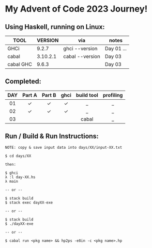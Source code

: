 # My Advent of Code 2023 Journey!

## Using Haskell, running on Linux:

| TOOL      | VERSION  | via             | notes      |
| --------- | -------- | --------------- | ---------- |
| GHCi      | 9.2.7    | ghci --version  | Day 01 ... |
| cabal     | 3.10.2.1 | cabal --version | Day 03     |
| cabal GHC | 9.6.3    |                 | Day 03     |

## Completed: 

| DAY | Part A  | Part B  | ghci    | build tool | profiling |
| :-: | :-----: | :-----: | :-----: | :--------: | :-------: |
| 01  | &check; | &check; | &check; | _          | _         |
| 02  | &check; | &check; | &check; | _          | _         |
| 03  |         |         |         | cabal      | _         |

## Run / Build & Run Instructions:

```text
NOTE: copy & save input data into days/XX/input-XX.txt

$ cd days/XX

then:

$ ghci
λ :l day-XX.hs
λ main

-- or --

$ stack build
$ stack exec dayXX-exe

-- or --

$ stack build
$ ./dayXX-exe

-- or --

$ cabal run <pkg name> && hp2ps -e8in -c <pkg name>.hp
```

